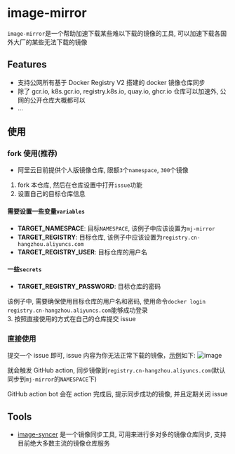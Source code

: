 # image-mirror

`image-mirror`是一个帮助加速下载某些难以下载的镜像的工具, 可以加速下载各国外大厂的某些无法下载的镜像

## Features
- 支持公网所有基于 Docker Registry V2 搭建的 docker 镜像仓库同步
- 除了 gcr.io, k8s.gcr.io, registry.k8s.io, quay.io, ghcr.io 仓库可以加速外, 公网的公开仓库大概都可以
- ...

## 使用

### fork 使用(推荐)
- 阿里云目前提供个人版镜像仓库, 限额`3`个`namespace`, `300`个镜像

1. fork 本仓库, 然后在仓库设置中打开`issue`功能
2. 设置自己的目标仓库信息

#### 需要设置一些变量`variables`
- **TARGET_NAMESPACE**: 目标`NAMESPACE`, 该例子中应该设置为`mj-mirror`
- **TARGET_REGISTRY**: 目标仓库, 该例子中应该设置为`registry.cn-hangzhou.aliyuncs.com`
- **TARGET_REGISTRY_USER**: 目标仓库的用户名
 
#### 一些`secrets`
- **TARGET_REGISTRY_PASSWORD**: 目标仓库的密码

该例子中, 需要确保使用目标仓库的用户名和密码, 使用命令`docker login registry.cn-hangzhou.aliyuncs.com`能够成功登录  
3. 按照直接使用的方式在自己的仓库提交 issue

### 直接使用
提交一个 issue 即可, issue 内容为你无法正常下载的镜像，[示例](https://github.com/miaojuncn/image-mirror/issues/2)如下: 
![image](https://github.com/user-attachments/assets/f3dc97cd-a786-418e-bd23-23e2c9c542c6)

就会触发 GitHub action, 同步镜像到`registry.cn-hangzhou.aliyuncs.com`(默认同步到`mj-mirror`的`NAMESPACE`下)

GitHub action bot 会在 action 完成后, 提示同步成功的镜像, 并且定期关闭 issue


## Tools
- [image-syncer](https://github.com/AliyunContainerService/image-syncer) 是一个镜像同步工具, 可用来进行多对多的镜像仓库同步, 支持目前绝大多数主流的镜像仓库服务  



